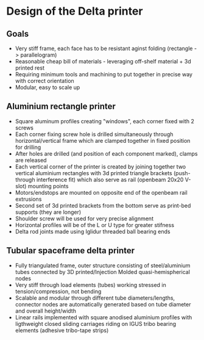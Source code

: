 # Design of the Delta printer

## Goals

* Very stiff frame, each face has to be resistant aginst folding (rectangle -> parallelogram)
* Reasonable cheap bill of materials - leveraging off-shelf material + 3d printed rest
* Requiring minimum tools and machining to put together in precise way with correct orientation
* Modular, easy to scale up

## Aluminium rectangle printer

* Square aluminum profiles creating "windows", each corner fixed with 2 screws
* Each corner fixing screw hole is drilled simultaneously through horizontal/vertical frame
which are clamped together in fixed position for drilling
* After holes are drilled (and position of each component marked), clamps are released
* Each vertical corner of the printer is created by joining together two vertical aluminium 
rectangles with 3d printed triangle brackets (push-through interference fit) which also
serve as rail (openbeam 20x20 V-slot) mounting points
* Motors/endstops are mounted on opposite end of the openbeam rail extrusions
* Second set of 3d printed brackets from the bottom serve as print-bed supports (they are longer)
* Shoulder screw will be used for very precise alignment
* Horizontal profiles will be of the L or U type for greater stifness
* Delta rod joints made using Iglidur threaded ball bearing ends

## Tubular spaceframe delta printer

* Fully triangulated frame, outer structure consisting of steel/aluminium tubes connected by 
3D printed/Injection Molded quasi-hemispherical nodes
* Very stiff through load elements (tubes) working stressed in tension/compression, not bending
* Scalable and modular through different tube diameters/lengths, connector nodes are automatically
generated based on tube diameter and overall height/width
* Linear rails implemented with square anodised aluminium profiles with ligthweight closed
sliding carriages riding on IGUS tribo bearing elements (adhesive tribo-tape strips)
